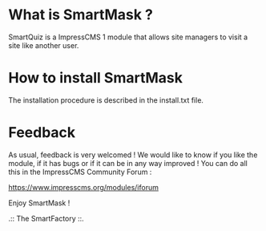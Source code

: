 What is SmartMask ?
======================

SmartQuiz is a ImpressCMS 1 module that allows site managers to visit a site like another user.

How to install SmartMask
===========================

The installation procedure is described in the install.txt file.

Feedback
========

As usual, feedback is very welcomed ! We would like to know if you like the module, if it has bugs or if it can be in any way improved ! You can do all this in the ImpressCMS Community Forum :

https://www.impresscms.org/modules/iforum

Enjoy SmartMask !

.:: The SmartFactory ::.
